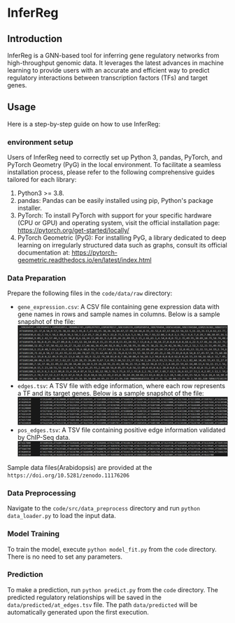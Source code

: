 # InferReg

## Introduction

InferReg is a GNN-based tool for inferring gene regulatory networks from high-throughput genomic data. It leverages the latest advances in machine learning to provide users with an accurate and efficient way to predict regulatory interactions between transcription factors (TFs) and target genes.

## Usage

Here is a step-by-step guide on how to use InferReg:

### environment setup

Users of InferReg need to correctly set up Python 3, pandas, PyTorch, and PyTorch Geometry (PyG) in the local environment. To facilitate a seamless installation process, please refer to the following comprehensive guides tailored for each library:

1. Python3 >= 3.8.
2. pandas: Pandas can be easily installed using pip, Python's package installer.
3. PyTorch: To install PyTorch with support for your specific hardware (CPU or GPU) and operating system, visit the official installation page: https://pytorch.org/get-started/locally/
4. PyTorch Geometric (PyG): For installing PyG, a library dedicated to deep learning on irregularly structured data such as graphs, consult its official documentation at: https://pytorch-geometric.readthedocs.io/en/latest/index.html

### Data Preparation

Prepare the following files in the `code/data/raw` directory:
- `gene_expression.csv`: A CSV file containing gene expression data with gene names in rows and sample names in columns. Below is a sample snapshot of the file: 
    ![gene_expression file sample snapshot](images/gene_expression.png)
- `edges.tsv`: A TSV file with edge information, where each row represents a TF and its target genes. Below is a sample snapshot of the file:
    ![edges file sample snapshot](images/edges.png)
- `pos_edges.tsv`: A TSV file containing positive edge information validated by ChIP-Seq data.
    ![pos_edges file sample snapshot](images/pos_egdes.png)

Sample data files(Arabidopsis) are provided at the `https://doi.org/10.5281/zenodo.11176206`

### Data Preprocessing

Navigate to the `code/src/data_preprocess` directory and run `python data_loader.py` to load the input data.

### Model Training

To train the model, execute `python model_fit.py` from the `code` directory. There is no need to set any parameters.

### Prediction

To make a prediction, run `python predict.py` from the `code` directory. The predicted regulatory relationships will be saved in the `data/predicted/at_edges.tsv` file. The path `data/predicted` will be automatically generated upon the first execution.
